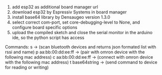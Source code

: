 1) add esp32 as additional board manager url
2) download esp32 by Espressiv Systems in board manager
3) install base64 library by Densaugeo version 1.3.0
4) select correct com-port, set core-debugging-level to None, and configure board specific options
5) upload the compiled sketch and close the serial monitor in the arduino ide, so the python script has access

Commands:
s                     -> (scan bluetooth devices and returns json formated list with rssi and name)
p aa:bb:00:dd:ee:ff   -> (pair with omron device with the following mac address)
c aa:bb:00:dd:ee:ff   -> (connect with omron device with the following mac address)
t base64string        -> (send command to device for reading or writing)